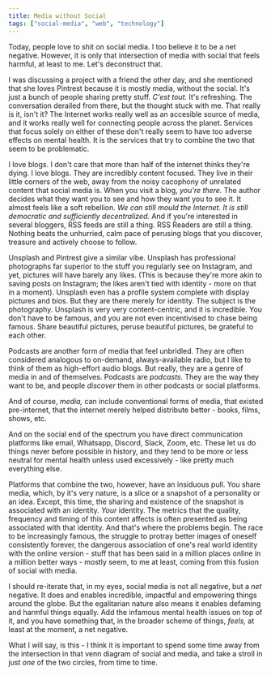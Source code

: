 ```yaml
---
title: Media without Social
tags: ["social-media", "web", "technology"]
---
```


Today, people love to shit on social media. I too believe it to be a net negative. However, it is only that intersection of media with social that feels harmful, at least to me. Let's deconstruct that.

I was discussing a project with a friend the other day, and she mentioned that she loves Pintrest because it is mostly media, without the social. It's just a bunch of people sharing pretty stuff. _C'est tout._ It's refreshing. The conversation derailed from there, but the thought stuck with me. That really is it, isn't it? The Internet works really well as an accesible source of media, and it works really well for connecting people across the planet. Services that focus solely on either of these don't really seem to have too adverse effects on mental health. It is the services that try to combine the two that seem to be problematic.

I love blogs. I don't care that more than half of the internet thinks they're dying. I love blogs. They are incredibly content focused. They live in their little corners of the web, away from the noisy cacophony of unrelated content that social media is. When you visit a blog, _you're there._ The author decides what they want you to see and how they want you to see it. It almost feels like a soft rebellion. _We can still mould the Internet. It is still democratic and sufficiently decentralized._ And if you're interested in several bloggers, RSS feeds are still a thing. RSS Readers are still a thing. Nothing beats the unhurried, calm pace of perusing blogs that you discover, treasure and actively choose to follow.

Unsplash and Pintrest give a similar vibe. Unsplash has professional photographs far superior to the stuff you regularly see on Instagram, and yet, pictures will have barely any likes. (This is because they're more akin to saving posts on Instagram; the likes aren't tied with identity - more on that in a moment). Unsplash even has a profile system complete with display pictures and bios. But they are there merely for identity. The subject is the photography. Unsplash is very very content-centric, and it is incredible. You don't have to be famous, and you are not even incentivised to chase being famous. Share beautiful pictures, peruse beautiful pictures, be grateful to each other.

Podcasts are another form of media that feel unbridled. They are often considered analogous to on-demand, always-available radio, but I like to think of them as high-effort audio blogs. But really, they are a genre of media in and of themselves. Podcasts are _podcasts._ They are the way they want to be, and people _discover_ them in other podcasts or social platforms.

And of course, _media,_ can include conventional forms of media, that existed pre-internet, that the internet merely helped distribute better - books, films, shows, etc.

And on the social end of the spectrum you have direct communication platforms like email, Whatsapp, Discord, Slack, Zoom, etc. These let us do things never before possible in history, and they tend to be more or less neutral for mental health unless used excessively - like pretty much everything else.

Platforms that combine the two, however, have an insiduous pull. You share media, which, by it's very nature, is a slice or a snapshot of a personality or an idea. Except, this time, the sharing and existence of the snapshot is associated with an identity. _Your_ identity. The metrics that the quality, frequency and timing of this content affects is often presented as being associated with that identity. And that's where the problems begin. The race to be increasingly famous, the struggle to protray better images of oneself consistently forever, the dangerous association of one's real world identity with the online version - stuff that has been said in a million places online in a million better ways - mostly seem, to me at least, coming from this fusion of social with media.

I should re-iterate that, in my eyes, social media is not all negative, but a _net_ negative. It does and enables incredible, impactful and empowering things around the globe. But the egalitarian nature also means it enables defaming and harmful things equally. Add the infamous mental health issues on top of it, and you have something that, in the broader scheme of things, _feels,_ at least at the moment, a net negative.

What I will say, is this - I think it is important to spend some time away from the intersection in that venn diagram of social and media, and take a stroll in just _one_ of the two circles, from time to time.